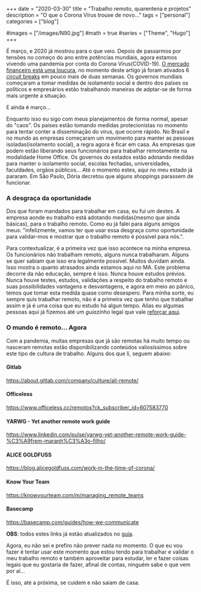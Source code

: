 +++
date = "2020-03-30"
title = "Trabalho remoto, quarentena e projetos"
description = "O que o Corona Vírus trouxe de novo..."
tags = ["personal"]
categories = ["blog"]

#images = ["/images/N90.jpg"]
#math = true
#series = ["Theme", "Hugo"]
+++

É março, e 2020 já mostrou para o que veio. Depois de passarmos por tensões no começo do ano entre potências mundiais, agora estamos vivendo uma pandemia por conta do Corona Vírus(COVID-19). [O mercado financeiro está uma loucura](https://www.imperial.ac.uk/news/196514/the-economic-impact-coronavirus-analysis-from/), no momento deste artigo já foram ativados 6 [circuit breaks](https://blog.toroinvestimentos.com.br/circuit-breaker-bovespa-o-que-e-historico) em pouco mais de duas semanas. Os governos mundiais começaram a tomar medidas de isolamento social e dentro dos países os políticos e empresários estão trabalhando maneiras de adptar-se de forma mais urgente a situação.

E ainda é março...

Enquanto isso eu sigo com meus planejamentos de forma normal, apesar do "caos". Os países estão tomando medidas protecionistas no momento para tentar conter a disseminação do vírus, que ocorre rápido. No Brasil e no mundo as empresas começaram um movimento para manter as pessoas isoladas(isolamento social), a regra agora é ficar em casa. As empresas que podem estão liberando seus funcionários para trabalhar remotamente na modalidade Home Office. Os governos do estados estão adotando medidas para manter o isolamento social, escolas fechadas, universidades, faculdades, orgãos públicos... Até o momento estes, aqui no meu estado já pararam. Em São Paulo, Dória decretou que alguns shoppings parassem de funcionar.

### A desgraça da oportunidade

Dos que foram mandados para trabalhar em casa, eu fui um destes. A empresa aonde eu trabalho está adotando medidas(mesmo que ainda básicas), para o trabalho remoto. Como eu já falei para alguns amigos meus: "infelizmente, vamos ter que usar essa desgraça como oportunidade para validar-mos e mostrar que o trabalho remoto é possível para nós.".

Para contextualizar, é a primeira vez que isso acontece na minha empresa. Os funcionários não trabalham remoto, alguns nunca trabalharam. Alguns se quer sabiam que isso era legalmente possível. Muitos duvidam ainda. Isso mostra o quanto atrasados ainda estamos aqui no MA. Este problema decorre da não educação, sempre é isso. Nunca houve estudos prévios. Nunca houve testes, estudos, validações a respeito do trabalho remoto e suas possibilidades vantagens e desvantagens, e agora em meio ao pânico, temos que tomar esta medida quase como desespero. Para minha sorte, eu sempre quis trabalhar remoto, não é a primeira vez que tenho que trabalhar assim e já é uma coisa que eu estudo há algun tempo. Alias eu algumas pessoas aqui já fizemos até um *guiazinho* legal que vale [reforçar aqui](https://gist.github.com/atmosmps/7aefae90adf6854b1c43ad04739bf7b1).

### O mundo é remoto... Agora

Com a pandemia, muitas empresas que já são remotas há muito tempo ou nasceram remotas estão disponibilizando conteúdos valiosíssimos sobre este tipo de cultura de trabalho. Alguns dos que li, seguem abaixo:

#### Gitlab

https://about.gitlab.com/company/culture/all-remote/

#### Officeless

https://www.officeless.cc/remotos?ck_subscriber_id=607583770

#### YARWG - Yet another remote work guide

https://www.linkedin.com/pulse/yarwg-yet-another-remote-work-guide-%C3%A9frem-maranh%C3%A3o-filho/

#### ALICE GOLDFUSS

https://blog.alicegoldfuss.com/work-in-the-time-of-corona/

#### Know Your Team

https://knowyourteam.com/m/managing_remote_teams

#### Basecamp

https://basecamp.com/guides/how-we-communicate

**OBS**: todos estes links já estão atualizados no [guia](https://gist.github.com/atmosmps/7aefae90adf6854b1c43ad04739bf7b1).

Agora, eu não sei e prefiro não prever nada no momento. O que eu vou fazer é tentar usar este momento que estou tendo para trabalhar e validar o meu trabalho remoto e também aproveitar para estudar, ler e fazer coisas legais que eu gostaria de fazer, afinal de contas, ninguém sabe o que vem por aí...

É isso, até a próxima, se cuidem e não saiam de casa.
